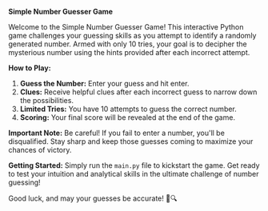 **Simple Number Guesser Game**

Welcome to the Simple Number Guesser Game! This interactive Python game challenges your guessing skills as you attempt to identify a randomly generated number. Armed with only 10 tries, your goal is to decipher the mysterious number using the hints provided after each incorrect attempt.

**How to Play:**
1. **Guess the Number:** Enter your guess and hit enter.
2. **Clues:** Receive helpful clues after each incorrect guess to narrow down the possibilities.
3. **Limited Tries:** You have 10 attempts to guess the correct number.
4. **Scoring:** Your final score will be revealed at the end of the game.

**Important Note:**
Be careful! If you fail to enter a number, you'll be disqualified. Stay sharp and keep those guesses coming to maximize your chances of victory.

**Getting Started:**
Simply run the `main.py` file to kickstart the game. Get ready to test your intuition and analytical skills in the ultimate challenge of number guessing!

Good luck, and may your guesses be accurate! 🎲🔍
